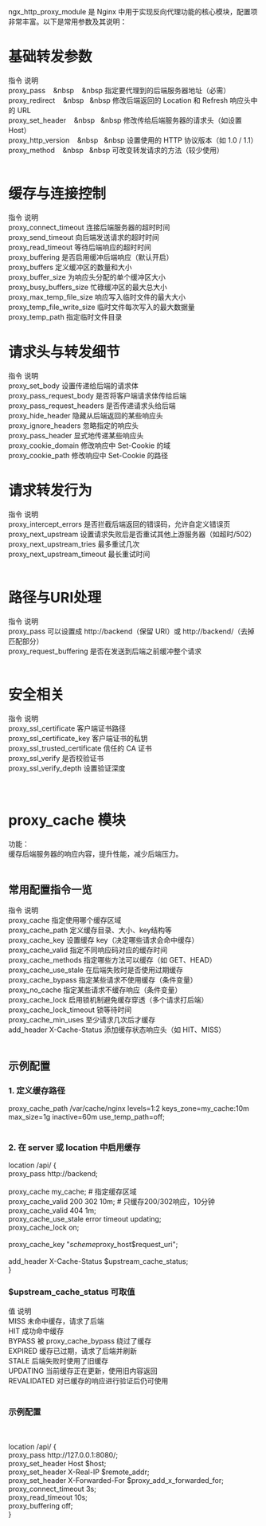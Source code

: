 ngx_http_proxy_module 是 Nginx 中用于实现反向代理功能的核心模块，配置项非常丰富。以下是常用参数及其说明：

# 基础转发参数<br>
指令	说明<br>
proxy_pass	&nbsp;&nbsp;&nbsp;&nbsp   &nbsp;&nbsp;&nbsp;&nbsp             指定要代理到的后端服务器地址（必需）<br>
proxy_redirect	   &nbsp;&nbsp;&nbsp;&nbsp&nbsp;&nbsp;&nbsp;&nbsp         修改后端返回的 Location 和 Refresh 响应头中的 URL<br>
proxy_set_header	     &nbsp;&nbsp;&nbsp;&nbsp&nbsp;&nbsp;&nbsp;&nbsp   修改传给后端服务器的请求头（如设置 Host）<br>
proxy_http_version	      &nbsp;&nbsp;&nbsp;&nbsp&nbsp;&nbsp;&nbsp;&nbsp  设置使用的 HTTP 协议版本（如 1.0 / 1.1）<br>
proxy_method	        &nbsp;&nbsp;&nbsp;&nbsp&nbsp;&nbsp;&nbsp;&nbsp    可改变转发请求的方法（较少使用）<br>
<br>
# 缓存与连接控制<br>
指令	                    说明<br>
proxy_connect_timeout	    连接后端服务器的超时时间<br>
proxy_send_timeout	        向后端发送请求的超时时间<br>
proxy_read_timeout	        等待后端响应的超时时间<br>
proxy_buffering	            是否启用缓冲后端响应（默认开启）<br>
proxy_buffers	            定义缓冲区的数量和大小<br>
proxy_buffer_size	        为响应头分配的单个缓冲区大小<br>
proxy_busy_buffers_size	    忙碌缓冲区的最大总大小<br>
proxy_max_temp_file_size	响应写入临时文件的最大大小<br>
proxy_temp_file_write_size	临时文件每次写入的最大数据量<br>
proxy_temp_path	            指定临时文件目录<br>

# 请求头与转发细节<br>
指令	                    说明<br>
proxy_set_body	            设置传递给后端的请求体<br>
proxy_pass_request_body	    是否将客户端请求体传给后端<br>
proxy_pass_request_headers	是否传递请求头给后端<br>
proxy_hide_header	        隐藏从后端返回的某些响应头<br>
proxy_ignore_headers	    忽略指定的响应头<br>
proxy_pass_header	        显式地传递某些响应头<br>
proxy_cookie_domain	        修改响应中 Set-Cookie 的域<br>
proxy_cookie_path	        修改响应中 Set-Cookie 的路径<br>

# 请求转发行为<br>
指令	                    说明<br>
proxy_intercept_errors	    是否拦截后端返回的错误码，允许自定义错误页<br>
proxy_next_upstream	        设置请求失败后是否重试其他上游服务器（如超时/502）<br>
proxy_next_upstream_tries	最多重试几次<br>
proxy_next_upstream_timeout	最长重试时间<br>
<br>
# 路径与URI处理<br>
指令	                    说明<br>
proxy_pass	                可以设置成 http://backend（保留 URI）或 http://backend/（去掉匹配部分）<br>
proxy_request_buffering	    是否在发送到后端之前缓冲整个请求<br>
<br>
# 安全相关<br>
指令	                        说明<br>
proxy_ssl_certificate	        客户端证书路径<br>
proxy_ssl_certificate_key	    客户端证书的私钥<br>
proxy_ssl_trusted_certificate	信任的 CA 证书<br>
proxy_ssl_verify	            是否校验证书<br>
proxy_ssl_verify_depth	        设置验证深度<br>
<br>
<br>
# proxy_cache 模块<br>
功能：<br>
缓存后端服务器的响应内容，提升性能，减少后端压力。<br>
<br>
## 常用配置指令一览<br>
指令	                        说明<br>
proxy_cache	                    指定使用哪个缓存区域<br>
proxy_cache_path	            定义缓存目录、大小、key结构等<br>
proxy_cache_key	                设置缓存 key（决定哪些请求会命中缓存）<br>
proxy_cache_valid	            指定不同响应码对应的缓存时间<br>
proxy_cache_methods	            指定哪些方法可以缓存（如 GET、HEAD）<br>
proxy_cache_use_stale	        在后端失败时是否使用过期缓存<br>
proxy_cache_bypass	            指定某些请求不使用缓存（条件变量）<br>
proxy_no_cache	                指定某些请求不缓存响应（条件变量）<br>
proxy_cache_lock	            启用锁机制避免缓存穿透（多个请求打后端）<br>
proxy_cache_lock_timeout	    锁等待时间<br>
proxy_cache_min_uses	        至少请求几次后才缓存<br>
add_header X-Cache-Status	    添加缓存状态响应头（如 HIT、MISS）<br>
<br>
## 示例配置<br>

### 1. 定义缓存路径<br>
proxy_cache_path /var/cache/nginx levels=1:2 keys_zone=my_cache:10m max_size=1g inactive=60m use_temp_path=off;<br>
<br>
### 2. 在 server 或 location 中启用缓存<br>
location /api/ {<br>
    proxy_pass http://backend;<br>
    <br>
    proxy_cache my_cache;  # 指定缓存区域<br>
    proxy_cache_valid 200 302 10m;   # 只缓存200/302响应，10分钟<br>
    proxy_cache_valid 404 1m;<br>
    proxy_cache_use_stale error timeout updating;<br>
    proxy_cache_lock on;<br>
    <br>
    proxy_cache_key "$scheme$proxy_host$request_uri";<br>
    <br>
    add_header X-Cache-Status $upstream_cache_status;<br>
}<br>
### $upstream_cache_status 可取值<br>
值	说明<br>
MISS	未命中缓存，请求了后端<br>
HIT	成功命中缓存<br>
BYPASS	被 proxy_cache_bypass 绕过了缓存<br>
EXPIRED	缓存已过期，请求了后端并刷新<br>
STALE	后端失败时使用了旧缓存<br>
UPDATING	当前缓存正在更新，使用旧内容返回<br>
REVALIDATED	对已缓存的响应进行验证后仍可使用<br>
<br>
### 示例配置<br>
<br>
<br>
location /api/ {<br>
    proxy_pass http://127.0.0.1:8080/;<br>
    proxy_set_header Host $host;<br>
    proxy_set_header X-Real-IP $remote_addr;<br>
    proxy_set_header X-Forwarded-For $proxy_add_x_forwarded_for;<br>
    proxy_connect_timeout 3s;<br>
    proxy_read_timeout 10s;<br>
    proxy_buffering off;<br>
}<br>
